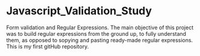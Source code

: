 # Javascript_Validation_Study
Form validation and Regular Expressions. 
The main objective of this project was to build regular expressions from the ground up, to fully understand them,
as opposed to sopying and pasting ready-made regular expressions.
This is my first gitHub repository.
